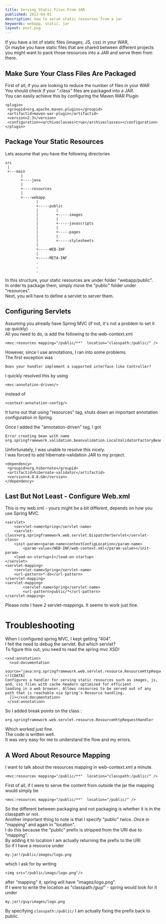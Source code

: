```yaml
---
title: Serving Static Files From JAR
published: 2013-04-01
description: how to serve static resources from a jar
keywords: webapp, static, jar
layout: post.pug
---
```


If you have a lot of static files (images, JS, css) in your WAR,  
Or maybe you have static files that are shared between different projects  
you might want to pack those resources into a JAR and serve them from there.  

## Make Sure Your Class Files Are Packaged

First of all, if you are looking to reduce the number of files in your WAR  
You should check if your ".class" files are packaged into a JAR.  
You can easily achieve this by configuring the Maven WAR Plugin

```
<plugin>  
 <groupid>org.apache.maven.plugins</groupid>  
 <artifactid>maven-war-plugin</artifactid>  
 <version>2.3</version>  
 <configuration><archiveclasses>true</archiveclasses></configuration>   
</plugin>  
```

## Package Your Static Resources

Lets assume that you have the following directories

```
src  
 |  
 +---main  
       |  
       +----java  
       |  
       +----resources  
       |  
       +----webapp  
              |  
              +-----public  
              |        |  
              |        +-----images  
              |        |  
              |        +-----javascripts  
              |        |  
              |        +-----pages   
              |        |  
              |        +-----stylesheets         
              |  
              +-----WEB-INF  
              |  
              +-----META-INF  
              .  
              .  
              .  
```

In this structure, your static resources are under folder "webapp/public".  
In order to package them, simply move the "public" folder under "resources".  
Next, you will have to define a servlet to server them.  

## Configuring Servlets

Assuming you already have Spring MVC (if not, it's not a problem to set it up quickly)  
All you need to do, is add the following to the web-context.xml

```
<mvc:resources mapping="/public/**"  location="classpath:/public/" />
```

However, since I use annotations, I ran into some problems.  
The first exception was

```
Does your handler implement a supported interface like Controller?
```

I quickly resolved this by using

```
<mvc:annotation-driven/>
```

instead of

```
<context:annotation-config/>
```

It turns out that using "resources" tag, shuts down an important annotation configuration in Spring.  

Once I added the "annotation-driven" tag, I got

```
Error creating bean with name org.springframework.validation.beanvalidation.LocalValidatorFactoryBean
```

Unfortunately, I was unable to resolve this nicely.  
I was forced to add hibernate-validation JAR to my project.  

```
<dependency>  
 <groupid>org.hibernate</groupid>  
 <artifactid>hibernate-validator</artifactid>  
 <version>4.0.0.GA</version>  
</dependency>     
```

## Last But Not Least - Configure Web.xml

This is my web.xml - yours might be a bit different, depends on how you use Spring MVC.

```
<servlet>  
    <servlet-name>Spring</servlet-name>  
    <servlet-class>org.springframework.web.servlet.DispatcherServlet</servlet-class>   
    <init-param><param-name>contextConfigLocation</param-name>  
        <param-value>/WEB-INF/web-context.xml</param-value></init-param>   
    <load-on-startup>1</load-on-startup>  
</servlet>     
<servlet-mapping>  
    <servlet-name>Spring</servlet-name>  
    <url-pattern>*.do</url-pattern>  
</servlet-mapping>  
<servlet-mapping>  
        <servlet-name>Spring</servlet-name>  
        <url-pattern>public/*</url-pattern>  
</servlet-mapping>     
```

Please note I have 2 servlet-mappings. It seems to work just fine.

# Troubleshooting

When I configured spring MVC, I kept getting "404".  
I felt the need to debug the servlet. But which servlet?  
To figure this out, you need to read the spring mvc XSD!

```
<xsd:annotation>
  <xsd:documentation
   source="java:org.springframework.web.servlet.resource.ResourceHttpRequestHandler"><![CDATA[
Configures a handler for serving static resources such as images, js, and, css files with cache headers optimized for efficient
loading in a web browser. Allows resources to be served out of any path that is reachable via Spring's Resource handling.
  ]]></xsd:documentation>
 </xsd:annotation>
```

So I added break points on the class :

```
org.springframework.web.servlet.resource.ResourceHttpRequestHandler
```

Which worked just fine.  
The code is written well.  
It was very easy for me to understand the flow and my errors.  

## A Word About Resource Mapping

I want to talk about the resources mapping in web-context.xml a minute.  

```
<mvc:resources mapping="/public/**"  location="classpath:/public/" />
```

First of all, if I were to serve the content from outside the jar the mapping would simply be

```
<mvc:resources mapping="/public/**"  location="/public/" />
```

So the different between packaging and not packaging is whether it is in the classpath or not.  
Another important thing to note is that I specify "public" twice. Once in "mapping" and again in "location".  
I do this because the "public" prefix is stripped from the URI due to "mapping".  
By adding it to location I am actually returning the prefix to the URI  
So if I have a resource under

```
my.jar!/public/images/logo.png
```

which I ask for by writing  

```
<img src="/public/imags/logo.png"/>
```


after "mapping" it, spring will have "images/logo.png".  
If I were to write the location as "classpath:/guy/" - spring would look for it under

```
my.jar!/guy/images/logo.png
```

By specifying `classpath:/public/` I am actually fixing the prefix back to public.